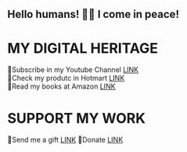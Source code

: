 ## Hello humans! 👋🧿 I come in peace! 

# MY DIGITAL HERITAGE
🧿Subscribe in my Youtube Channel [LINK](https://www.youtube.com/@SamuelCavalcantiCosta/videos?sub_confirmation=1) <BR>
🧿Check my produtc in Hotmart [LINK](https://hotmart.com/en/marketplace/products?q=SAMUEL%20CAVALCANTI%20COSTA) <br>
🧿Read my books at Amazon [LINK](https://www.amazon.com/stores/Samuel-Cavalcanti-Costa/author/B0DQ8SPJVW?ref=ap_rdr&isDramIntegrated=true&shoppingPortalEnabled=true) <br>

# SUPPORT MY WORK
🧿Send me a gift [LINK](https://www.mercadolivre.com.br/presentes/presentei-me-8u5sv)
🧿Donate [LINK](link.mercadopago.com.br/samuelccosta1991)
